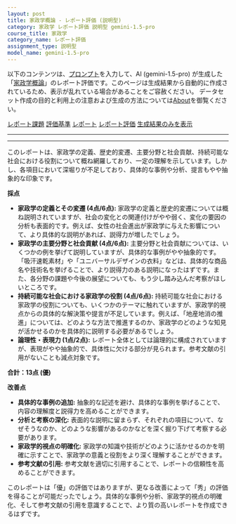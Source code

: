 ```yaml
---
layout: post
title: 家政学概論 - レポート評価 (説明型)
category: 家政学 レポート評価 説明型 gemini-1.5-pro
course_title: 家政学
category_name: レポート評価
assignment_type: 説明型
model_name: gemini-1.5-pro
---
```


以下のコンテンツは、[プロンプト](http://127.0.0.1:8000/generated/家政学/gemini-1.5-pro/prompt_レポート評価-説明型.md)を入力して、AI (gemini-1.5-pro) が生成した「[家政学概論](/contents/家政学/)」のレポート評価です。このページは生成結果から自動的に作成されているため、表示が乱れている場合があることをご容赦ください。
データセット作成の目的と利用上の注意および生成の方法については[About](/About)を御覧ください。

[レポート課題](../レポート課題-説明型)
[評価基準](../評価基準-説明型)
[レポート](../レポート-説明型)
[レポート評価](../レポート評価-説明型)
[生成結果のみを表示](http://127.0.0.1:8000/generated/家政学/gemini-1.5-pro/レポート評価-説明型.md)
  

***
***
  
このレポートは、家政学の定義、歴史的変遷、主要分野と社会貢献、持続可能な社会における役割について概ね網羅しており、一定の理解を示しています。しかし、各項目において深堀りが不足しており、具体的な事例や分析、提言もやや抽象的な印象です。

**採点**

* **家政学の定義とその変遷 (4点/6点):**  家政学の定義と歴史的変遷については概ね説明されていますが、社会の変化との関連付けがやや弱く、変化の要因の分析も表面的です。例えば、女性の社会進出が家政学に与えた影響について、より具体的な説明があれば、説得力が増したでしょう。
* **家政学の主要分野と社会貢献 (4点/6点):** 主要分野と社会貢献については、いくつかの例を挙げて説明していますが、具体的な事例がやや抽象的です。「吸汗速乾素材」や「ユニバーサルデザインの衣料」などは、具体的な商品名や技術名を挙げることで、より説得力のある説明になったはずです。また、各分野の課題や今後の展望についても、もう少し踏み込んだ考察がほしいところです。
* **持続可能な社会における家政学の役割 (4点/6点):** 持続可能な社会における家政学の役割についても、いくつかのテーマに触れていますが、家政学的視点からの具体的な解決策や提言が不足しています。例えば、「地産地消の推進」については、どのような方法で推進するのか、家政学のどのような知見が活かせるのかを具体的に説明する必要があるでしょう。
* **論理性・表現力 (1点/2点):** レポート全体としては論理的に構成されていますが、表現がやや抽象的で、具体性に欠ける部分が見られます。参考文献の引用がないことも減点対象です。

**合計：13点 (優)**

**改善点**

* **具体的な事例の追加:** 抽象的な記述を避け、具体的な事例を挙げることで、内容の理解度と説得力を高めることができます。
* **分析と考察の深化:** 表面的な説明に留まらず、それぞれの項目について、なぜそうなのか、どのような影響があるのかなどを深く掘り下げて考察する必要があります。
* **家政学的視点の明確化:** 家政学の知識や技術がどのように活かせるのかを明確に示すことで、家政学の意義と役割をより深く理解することができます。
* **参考文献の引用:** 参考文献を適切に引用することで、レポートの信頼性を高めることができます。

このレポートは「優」の評価ではありますが、更なる改善によって「秀」の評価を得ることが可能だったでしょう。具体的な事例や分析、家政学的視点の明確化、そして参考文献の引用を意識することで、より質の高いレポートを作成できるはずです。
